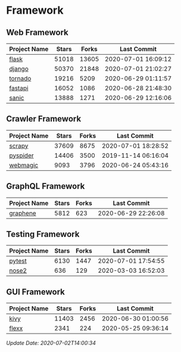 # Framework

## Web Framework

| Project Name | Stars | Forks | Last Commit |
| ------------ | ----- | ----- | ----------- |
| [flask](https://github.com/pallets/flask) | 51018 | 13605 | 2020-07-01 16:09:12 |
| [django](https://github.com/django/django) | 50370 | 21848 | 2020-07-01 21:02:27 |
| [tornado](https://github.com/tornadoweb/tornado) | 19216 | 5209 | 2020-06-29 01:11:57 |
| [fastapi](https://github.com/tiangolo/fastapi) | 16052 | 1086 | 2020-06-28 21:48:30 |
| [sanic](https://github.com/huge-success/sanic) | 13888 | 1271 | 2020-06-29 12:16:06 |

## Crawler Framework

| Project Name | Stars | Forks | Last Commit |
| ------------ | ----- | ----- | ----------- |
| [scrapy](https://github.com/scrapy/scrapy) | 37609 | 8675 | 2020-07-01 18:28:52 |
| [pyspider](https://github.com/binux/pyspider) | 14406 | 3500 | 2019-11-14 06:16:04 |
| [webmagic](https://github.com/code4craft/webmagic) | 9093 | 3796 | 2020-06-24 05:43:16 |

## GraphQL Framework

| Project Name | Stars | Forks | Last Commit |
| ------------ | ----- | ----- | ----------- |
| [graphene](https://github.com/graphql-python/graphene) | 5812 | 623 | 2020-06-29 22:26:08 |

## Testing Framework

| Project Name | Stars | Forks | Last Commit |
| ------------ | ----- | ----- | ----------- |
| [pytest](https://github.com/pytest-dev/pytest) | 6130 | 1447 | 2020-07-01 17:54:55 |
| [nose2](https://github.com/nose-devs/nose2) | 636 | 129 | 2020-03-03 16:52:03 |

## GUI Framework

| Project Name | Stars | Forks | Last Commit |
| ------------ | ----- | ----- | ----------- |
| [kivy](https://github.com/kivy/kivy) | 11403 | 2456 | 2020-06-30 01:00:56 |
| [flexx](https://github.com/flexxui/flexx) | 2341 | 224 | 2020-05-25 09:36:14 |

*Update Date: 2020-07-02T14:00:34*